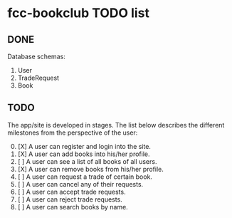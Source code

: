 fcc-bookclub TODO list
======================

DONE
----

Database schemas:

  1. User
  2. TradeRequest
  3. Book

TODO
----

The app/site is developed in stages. The list below describes the different
milestones from the perspective of the user:

  0. [X] A user can register and login into the site.
  1. [X] A user can add books into his/her profile.
  2. [ ] A user can see a list of all books of all users.
  3. [X] A user can remove books from his/her profile.
  4. [ ] A user can request a trade of certain book.
  5. [ ] A user can cancel any of their requests.
  6. [ ] A user can accept trade requests.
  7. [ ] A user can reject trade requests.
  8. [ ] A user can search books by name.


